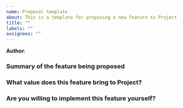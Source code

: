 ```yaml
---
name: Proposal template
about: This is a template for proposing a new feature to Project
title: ""
labels: ""
assignees: ""
---
```


**Author**:

### Summary of the feature being proposed

### What value does this feature bring to Project?

### Are you willing to implement this feature yourself?
